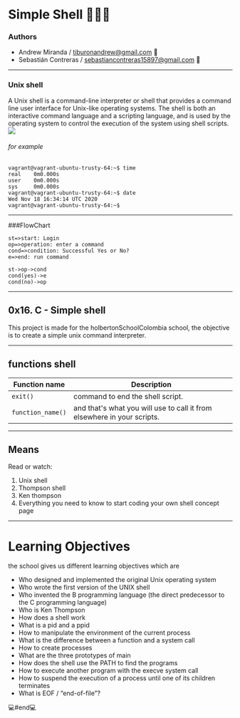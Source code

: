 # Simple Shell 👨🏻‍💻
### Authors

- Andrew Miranda / tiburonandrew@gmail.com 📧
- Sebastián Contreras / sebastiancontreras15897@gmail.com 📧

------------
### Unix shell
A Unix shell is a command-line interpreter or shell that provides a command line user interface for Unix-like operating systems. The shell is both an interactive command language and a scripting language, and is used by the operating system to control the execution of the system using shell scripts.
![](https://hipertextual.com/files/2015/03/terminal-linux.jpg)
###### for example 
       
    
    vagrant@vagrant-ubuntu-trusty-64:~$ time
	real    0m0.000s
    user    0m0.000s
    sys     0m0.000s
    vagrant@vagrant-ubuntu-trusty-64:~$ date
    Wed Nov 18 16:34:14 UTC 2020
    vagrant@vagrant-ubuntu-trusty-64:~$



------------
###FlowChart

```flow
st=>start: Login
op=>operation: enter a command
cond=>condition: Successful Yes or No?
e=>end: run command

st->op->cond
cond(yes)->e
cond(no)->op
```
------------


## 0x16. C - Simple shell
This project is made for the holbertonSchoolColombia school, the objective is to create a simple unix command interpreter.

------------
## functions shell
| Function name | Description                    |
| ------------- | ------------------------------ |
| `exit()`      | command to end the shell script.|
| `function_name()`|and that's what you will use to call it from elsewhere in your scripts.|
------------
## Means
Read or watch:
1. Unix shell
2. Thompson shell
3. Ken thompson
4. Everything you need to know to start coding your own shell concept page

------------
# Learning Objectives
the school gives us different learning objectives which are
- Who designed and implemented the original Unix operating system
- Who wrote the first version of the UNIX shell
- Who invented the B programming language (the direct predecessor to the C programming language)
- Who is Ken Thompson
- How does a shell work
- What is a pid and a ppid
- How to manipulate the environment of the current process
- What is the difference between a function and a system call
- How to create processes
- What are the three prototypes of main
- How does the shell use the PATH to find the programs
- How to execute another program with the execve system call
- How to suspend the execution of a process until one of its children terminates
- What is EOF / “end-of-file”?


💻#end💻
